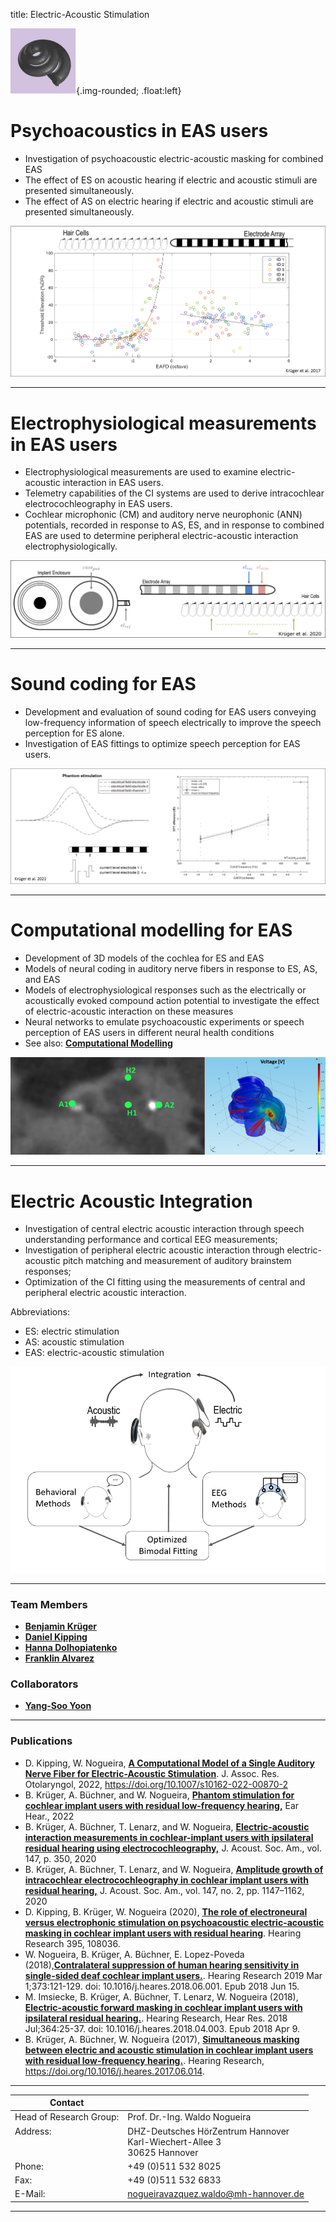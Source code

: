 title: Electric-Acoustic Stimulation

![EAS](modelling.png){.img-rounded; .float:left}

# Psychoacoustics in EAS users
* Investigation of psychoacoustic electric-acoustic masking for combined EAS
* The effect of ES on acoustic hearing if electric and acoustic stimuli are presented simultaneously.
* The effect of AS on electric hearing if electric and acoustic stimuli are presented simultaneously.

![Schematic drawing of an CI electrode array and some nearby hair cells.](PsychoacousticsinEASusers.png)

---

# Electrophysiological measurements in EAS users
* Electrophysiological measurements are used to examine electric-acoustic interaction in EAS users.
* Telemetry capabilities of the CI systems are used to derive intracochlear electrocochleography in EAS users.
* Cochlear microphonic (CM) and auditory nerve neurophonic (ANN) potentials, recorded in response to AS, ES, and in response to combined EAS are used to determine peripheral electric-acoustic interaction electrophysiologically.

![Schematic drawing of an ECochG measurement.](ElectrophysiologicalmeasurementsinEASusers.png)

---

# Sound coding for EAS
* Development and evaluation of sound coding for EAS users conveying low-frequency information of speech electrically to improve the speech perception for ES alone.
* Investigation of EAS fittings to optimize speech perception for EAS users.

![Sound coding for EAS users.](SoundcodingforEASusers.png)

---

# Computational modelling for EAS
* Development of 3D models of the cochlea for ES and EAS
* Models of neural coding in auditory nerve fibers in response to ES, AS, and EAS
* Models of electrophysiological responses such as the electrically or acoustically evoked compound action potential to investigate the effect of electric-acoustic interaction on these measures
* Neural networks to emulate psychoacoustic experiments or speech perception of EAS users in different neural health conditions
* See also: **[Computational Modelling](https://vianna.de/01_workgroups/nogueira/research/modelling.html)**

![Schematic drawing of a cochlear modell.](eas.jpg)


---

# Electric Acoustic Integration
* Investigation of central electric acoustic interaction through speech understanding performance and cortical EEG measurements;
* Investigation of peripheral electric acoustic interaction through electric-acoustic pitch matching and measurement of auditory brainstem responses; 
* Optimization of the CI fitting using the measurements of central and peripheral electric acoustic interaction. 

Abbreviations:
* ES:        electric stimulation
* AS:        acoustic stimulation
* EAS:       electric-acoustic stimulation

![Schematic Drawing of Bimofus Project](bimofuspic.PNG)


---
### Team Members

* **[Benjamin Krüger](https://vianna.de/01_workgroups/nogueira/staff/benjamin.html)**
* **[Daniel Kipping](https://vianna.de/01_workgroups/nogueira/staff/daniel.html)**
* **[Hanna Dolhopiatenko](https://vianna.de/01_workgroups/nogueira/staff/hanna.html)**
* **[Franklin Alvarez](https://vianna.de/01_workgroups/nogueira/staff/franklin.html)**


### Collaborators

* **[Yang-Soo Yoon](https://vianna.de/01_workgroups/nogueira/staff/yoon.html)**
  
---
### Publications
* D. Kipping, W. Nogueira, **[A Computational Model of a Single Auditory Nerve Fiber for Electric-Acoustic Stimulation](https://doi.org/10.1007/s10162-022-00870-2)**. J. Assoc. Res. Otolaryngol, 2022, https://doi.org/10.1007/s10162-022-00870-2
* B. Krüger, A. Büchner, and W. Nogueira, **[Phantom stimulation for cochlear implant users with residual low-frequency hearing,](https://journals.lww.com/ear-hearing/Fulltext/2022/03000/Phantom_Stimulation_for_Cochlear_Implant_Users.34.aspx)** Ear Hear., 2022
* B. Krüger, A. Büchner, T. Lenarz, and W. Nogueira, **[Electric-acoustic interaction measurements in cochlear-implant users with ipsilateral residual hearing using electrocochleography,](https://asa.scitation.org/doi/10.1121/10.0000577)** J. Acoust. Soc. Am., vol. 147, p. 350, 2020
* B. Krüger, A. Büchner, T. Lenarz, and W. Nogueira, **[Amplitude growth of intracochlear electrocochleography in cochlear implant users with residual hearing,](https://asa.scitation.org/doi/10.1121/10.0000744)** J. Acoust. Soc. Am., vol. 147, no. 2, pp. 1147–1162, 2020
* D. Kipping, B. Krüger, W. Nogueira (2020), **[The role of electroneural versus electrophonic stimulation on psychoacoustic electric-acoustic masking in cochlear implant users with residual hearing](https://www.sciencedirect.com/science/article/pii/S0378595520303075?via%3Dihub)**.  Hearing Research 395, 108036. 
* W. Nogueira, B. Krüger, A. Büchner, E. Lopez-Poveda (2018),**[Contralateral suppression of human hearing sensitivity in single-sided deaf cochlear implant users.](https://www.sciencedirect.com/science/article/pii/S0378595517305671?via%3Dihub)**. Hearing Research 2019 Mar 1;373:121-129. doi: 10.1016/j.heares.2018.06.001. Epub 2018 Jun 15.
* M. Imsiecke, B. Krüger, A. Büchner, T. Lenarz, W. Nogueira (2018), **[Electric-acoustic forward masking in cochlear implant users with ipsilateral residual hearing.](https://www.sciencedirect.com/science/article/pii/S0378595517305026?via%3Dihub)**. Hearing Research, Hear Res. 2018 Jul;364:25-37. doi: 10.1016/j.heares.2018.04.003. Epub 2018 Apr 9.
* B. Krüger, A. Büchner, W. Nogueira (2017), **[Simultaneous masking between electric and acoustic stimulation in cochlear implant users with residual low-frequency hearing.](http://www.sciencedirect.com/science/article/pii/S0378595517300424?via%3Dihub)**. Hearing Research, https://doi.org/10.1016/j.heares.2017.06.014.

---

| Contact                 |                            |
| ------------------------|--------------------------- |
| Head of Research Group:<br>  | Prof. Dr.-Ing. Waldo Nogueira|
| Address: <br><br><br>   | DHZ-Deutsches HörZentrum Hannover<br> Karl-Wiechert-Allee 3 <br> 30625 Hannover |
| Phone:                  | +49 (0)511 532 8025 |
| Fax:                    | +49 (0)511 532 6833 |
| E-Mail:                 |<nogueiravazquez.waldo@mh-hannover.de>|

---
